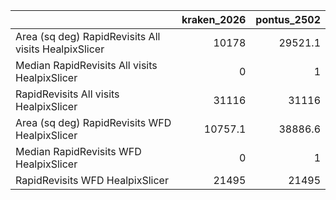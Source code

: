 |                                                      |   kraken_2026 |   pontus_2502 |
|:-----------------------------------------------------|--------------:|--------------:|
| Area (sq deg) RapidRevisits All visits HealpixSlicer |       10178   |       29521.1 |
| Median RapidRevisits All visits HealpixSlicer        |           0   |           1   |
| RapidRevisits All visits HealpixSlicer               |       31116   |       31116   |
| Area (sq deg) RapidRevisits WFD HealpixSlicer        |       10757.1 |       38886.6 |
| Median RapidRevisits WFD HealpixSlicer               |           0   |           1   |
| RapidRevisits WFD HealpixSlicer                      |       21495   |       21495   |
